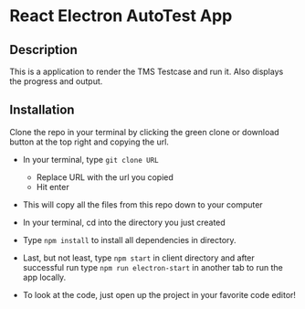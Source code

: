 # React Electron AutoTest App

## Description
This is a application to render the TMS Testcase and run it. Also displays the progress and output.

## Installation
Clone the repo in your terminal by clicking the green clone or download button at the top right and copying the url.

- In your terminal, type ```git clone URL```
  - Replace URL with the url you copied
  - Hit enter
        
- This will copy all the files from this repo down to your computer

- In your terminal, cd into the directory you just created

- Type ```npm install``` to install all dependencies in directory.

- Last, but not least, type ```npm start``` in client directory and after successful run type ```npm run electron-start``` in another tab to run the app locally.

- To look at the code, just open up the project in your favorite code editor!
